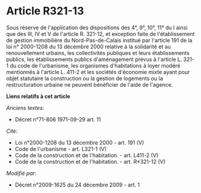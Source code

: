 # Article R321-13

Sous réserve de l'application des dispositions des 4°, 9°, 10°, 11° du I ainsi que des III, IV et V de l'article R. 321-12,
et exception faite de l'établissement de gestion immobilière du Nord-Pas-de-Calais institué par l'article 191 de la loi n°
2000-1208 du 13 décembre 2000 relative à la solidarité et au renouvellement urbains, les collectivités publiques et leurs
établissements publics, les établissements publics d'aménagement prévus à l'article L. 321-1 du code de l'urbanisme, les
organismes d'habitations à loyer modéré mentionnés à l'article L. 411-2 et les sociétés d'économie mixte ayant pour objet
statutaire la construction ou la gestion de logements ou la restructuration urbaine ne peuvent bénéficier de l'aide de
l'agence.

**Liens relatifs à cet article**

_Anciens textes_:

  - Décret n°71-806 1971-09-29 art. 11

_Cite_:

  - Loi n°2000-1208 du 13 décembre 2000 - art. 191 (V)
  - Code de l'urbanisme - art. L321-1 (V)
  - Code de la construction et de l'habitation. - art. L411-2 (V)
  - Code de la construction et de l'habitation. - art. R*321-12 (V)

_Modifié par_:

  - Décret n°2009-1625 du 24 décembre 2009 - art. 1
